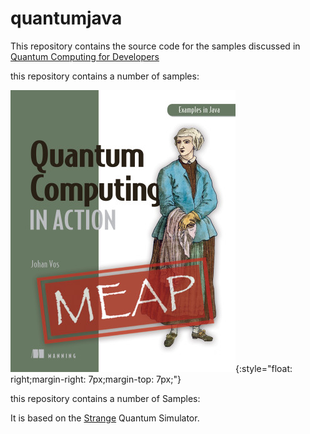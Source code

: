 # quantumjava

This repository contains the source code for the samples discussed in
<a href="https://www.manning.com/books/quantum-computing-for-java-developers?a_aid=quantu
mjava&a_bid=e5166ab9">Quantum Computing for Developers</a>

this repository contains a number of samples:

<a href="https://www.manning.com/books/quantum-computing-for-java-developers?a_aid=quantu
mjava&a_bid=e5166ab9">![Quantum Computing for Developers](/resources/qc.png)</a>{:style="float: right;margin-right: 7px;margin-top: 7px;"}

this repository contains a number of Samples:

It is based on the <a href="https://github.com/redfx-quantum/strange">Strange</a> Quantum Simulator.
